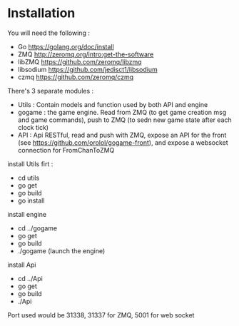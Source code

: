 # Installation

You will need the following :

-   Go https://golang.org/doc/install
-   ZMQ http://zeromq.org/intro:get-the-software
-   libZMQ https://github.com/zeromq/libzmq
-   libsodium https://github.com/jedisct1/libsodium
-   czmq https://github.com/zeromq/czmq

There's 3 separate modules :

-   Utils : Contain models and function used by both API and engine
-   gogame : the game engine. Read from ZMQ (to get game creation msg and game commands), push to ZMQ (to sedn new game state after each clock tick)
-   API : Api RESTful, read and push with ZMQ, expose an API for the front (see https://github.com/orolol/gogame-front), and expose a websocket connection for FromChanToZMQ

install Utils firt :

-   cd utils
-   go get
-   go build
-   go install

install engine

-   cd ../gogame
-   go get
-   go build
-   ./gogame (launch the engine)

install Api

-   cd ../Api
-   go get
-   go build
-   ./Api

Port used would be 31338, 31337 for ZMQ, 5001 for web socket
